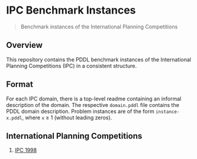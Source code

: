 # IPC Benchmark Instances

> Benchmark instances of the International Planning Competitions

## Overview

This repository contains the PDDL benchmark instances of the International Planning Competitions (IPC) in a consistent structure.

## Format

For each IPC domain, there is a top-level readme containing an informal description of the domain.
The respective `domain.pddl` file contains the PDDL domain description.
Problem instances are of the form `instance-x.pddl`, where `x` ≥ 1 (without leading zeros).

## International Planning Competitions

1. [IPC 1998](ipc-1998)
